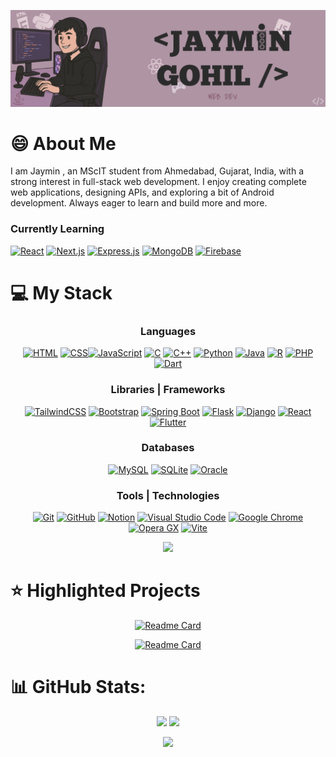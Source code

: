 ![](./assets/github_poster.png)

# 😄 About Me
I am Jaymin , an MScIT student from Ahmedabad, Gujarat, India, with a strong interest in full-stack web development. I enjoy creating complete web applications, designing APIs, and exploring a bit of Android development. Always eager to learn and build more and more.

### Currently Learning
[![React](https://img.shields.io/badge/React-%2320232a.svg?logo=react&logoColor=%2361DAFB)](#)
[![Next.js](https://img.shields.io/badge/Next.js-black?logo=next.js&logoColor=white)](#)
[![Express.js](https://img.shields.io/badge/Express.js-%23404d59.svg?logo=express&logoColor=%2361DAFB)](#)
[![MongoDB](https://img.shields.io/badge/MongoDB-%234ea94b.svg?logo=mongodb&logoColor=white)](#) 
[![Firebase](https://img.shields.io/badge/Firebase-039BE5?logo=Firebase&logoColor=white)](#)

# 💻 My Stack

<div align="center">

### Languages
[![HTML](https://img.shields.io/badge/HTML-%23E34F26.svg?logo=html5&logoColor=white)](#)
[![CSS](https://img.shields.io/badge/CSS-1572B6?logo=css3&logoColor=fff)](#)[![JavaScript](https://img.shields.io/badge/JavaScript-F7DF1E?logo=javascript&logoColor=000)](#)
[![C](https://img.shields.io/badge/C-00599C?logo=c&logoColor=white)](#)
[![C++](https://img.shields.io/badge/C++-%2300599C.svg?logo=c%2B%2B&logoColor=white)](#)
[![Python](https://img.shields.io/badge/Python-3776AB?logo=python&logoColor=fff)](#)
[![Java](https://img.shields.io/badge/Java-%23ED8B00.svg?logo=openjdk&logoColor=white)](#)
[![R](https://img.shields.io/badge/R-%23276DC3.svg?logo=r&logoColor=white)](#)
[![PHP](https://img.shields.io/badge/php-%23777BB4.svg?&logo=php&logoColor=white)](#)
[![Dart](https://img.shields.io/badge/Dart-%230175C2.svg?logo=dart&logoColor=white)](#)

### Libraries | Frameworks
[![TailwindCSS](https://img.shields.io/badge/Tailwind%20CSS-%2338B2AC.svg?logo=tailwind-css&logoColor=white)](#)
[![Bootstrap](https://img.shields.io/badge/Bootstrap-7952B3?logo=bootstrap&logoColor=fff)](#)
[![Spring Boot](https://img.shields.io/badge/Spring%20Boot-6DB33F?logo=springboot&logoColor=fff)](#)
[![Flask](https://img.shields.io/badge/Flask-000?logo=flask&logoColor=fff)](#)
[![Django](https://img.shields.io/badge/Django-%23092E20.svg?logo=django&logoColor=white)](#)
[![React](https://img.shields.io/badge/React-%2320232a.svg?logo=react&logoColor=%2361DAFB)](#)
[![Flutter](https://img.shields.io/badge/Flutter-02569B?logo=flutter&logoColor=fff)](#)

### Databases
[![MySQL](https://img.shields.io/badge/MySQL-4479A1?logo=mysql&logoColor=fff)](#)
[![SQLite](https://img.shields.io/badge/SQLite-%2307405e.svg?logo=sqlite&logoColor=white)](#)
[![Oracle](https://custom-icon-badges.demolab.com/badge/Oracle-F80000?logo=oracle&logoColor=fff)](#)

### Tools | Technologies
[![Git](https://img.shields.io/badge/Git-F05032?logo=git&logoColor=fff)](#)
[![GitHub](https://img.shields.io/badge/GitHub-%23121011.svg?logo=github&logoColor=white)](#)
[![Notion](https://img.shields.io/badge/Notion-000?logo=notion&logoColor=fff)](#)
[![Visual Studio Code](https://custom-icon-badges.demolab.com/badge/Visual%20Studio%20Code-0078d7.svg?logo=vsc&logoColor=white)](#)
[![Google Chrome](https://img.shields.io/badge/Google%20Chrome-4285F4?logo=GoogleChrome&logoColor=white)](#)
[![Opera GX](https://img.shields.io/badge/Opera%20GX-EE2950?logo=operagx&logoColor=fff)](#)
[![Vite](https://img.shields.io/badge/Vite-646CFF?logo=vite&logoColor=fff)](#)
</div>

<div align="center">

![](https://quotes-github-readme.vercel.app/api?type=horizontal&theme=dark)

</div>

# ⭐ Highlighted Projects

<div align="center">

[![Readme Card](https://github-readme-stats.vercel.app/api/pin/?username=JayminGohil&repo=RhythmRevive-SocialMedia)](https://github.com/JayminGohil/RhythmRevive-SocialMedia)

[![Readme Card](https://github-readme-stats.vercel.app/api/pin/?username=JayminGohil&repo=react-0to1)](https://github.com/JayminGohil/react-0to1)

</div>

# 📊 GitHub Stats:

<div align="center">

![](https://github-readme-stats.vercel.app/api?username=JayminGohil&theme=shades-of-purple&hide_border=false&include_all_commits=false&count_private=false)
![](https://nirzak-streak-stats.vercel.app/?user=JayminGohil&theme=shades-of-purple&hide_border=false)


![](https://github-readme-activity-graph.vercel.app/graph?username=JayminGohil&theme=react-dark)

</div>